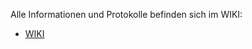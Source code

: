 Alle Informationen und Protokolle befinden sich im WIKI:
- [WIKI](https://gitlab.com/engineer86/windpark_project_webapp/-/wikis/home)


